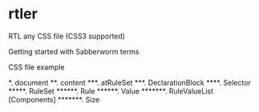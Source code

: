 rtler
=====

RTL any CSS file (CSS3 supported)


Getting started with Sabberworm terms

CSS file example

*. document
**.  content
***. atRuleSet
***. DeclarationBlock
****. Selector
*****. RuleSet
******. Rule
******. Value
*******. RuleValueList [Components]
*******.  Size